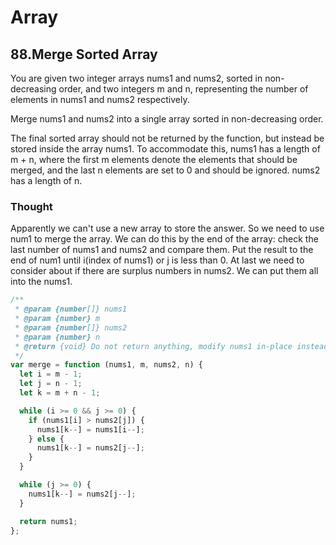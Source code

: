 # Array

## 88.Merge Sorted Array

You are given two integer arrays nums1 and nums2, sorted in non-decreasing order, and two integers m and n, representing the number of elements in nums1 and nums2 respectively.

Merge nums1 and nums2 into a single array sorted in non-decreasing order.

The final sorted array should not be returned by the function, but instead be stored inside the array nums1. To accommodate this, nums1 has a length of m + n, where the first m elements denote the elements that should be merged, and the last n elements are set to 0 and should be ignored. nums2 has a length of n.

### Thought

Apparently we can't use a new array to store the answer. So we need to use num1 to merge the array. We can do this by the end of the array: check the last number of nums1 and nums2 and compare them. Put the result to the end of num1 until i(index of nums1) or j is less than 0. At last we need to consider about if there are surplus numbers in nums2. We can put them all into the nums1.

```javascript
/**
 * @param {number[]} nums1
 * @param {number} m
 * @param {number[]} nums2
 * @param {number} n
 * @return {void} Do not return anything, modify nums1 in-place instead.
 */
var merge = function (nums1, m, nums2, n) {
  let i = m - 1;
  let j = n - 1;
  let k = m + n - 1;

  while (i >= 0 && j >= 0) {
    if (nums1[i] > nums2[j]) {
      nums1[k--] = nums1[i--];
    } else {
      nums1[k--] = nums2[j--];
    }
  }

  while (j >= 0) {
    nums1[k--] = nums2[j--];
  }

  return nums1;
};
```
